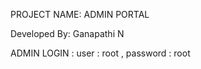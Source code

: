 PROJECT NAME: ADMIN PORTAL

Developed By: Ganapathi N

ADMIN LOGIN :  user : root , password : root

